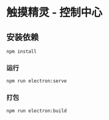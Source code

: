 # 触摸精灵 - 控制中心

## 安装依赖

```
npm install
```

### 运行

```
npm run electron:serve
```

### 打包

```
npm run electron:build
```
